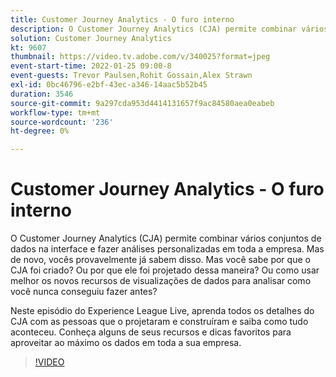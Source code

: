 ```yaml
---
title: Customer Journey Analytics - O furo interno
description: O Customer Journey Analytics (CJA) permite combinar vários conjuntos de dados na interface e fazer análises personalizadas em toda a empresa. Mas de novo, vocês provavelmente já sabem disso. Mas você sabe por que o CJA foi criado? Ou por que ele foi projetado dessa maneira? Ou como usar melhor os novos recursos de visualizações de dados para analisar como você nunca conseguiu fazer antes? Neste episódio do Experience League Live, aprenda todos os detalhes do CJA com as pessoas que o projetaram e construíram e saiba como tudo aconteceu. Conheça alguns de seus recursos e dicas favoritos para aproveitar ao máximo os dados em toda a sua empresa.
solution: Customer Journey Analytics
kt: 9607
thumbnail: https://video.tv.adobe.com/v/340025?format=jpeg
event-start-time: 2022-01-25 09:00-8
event-guests: Trevor Paulsen,Rohit Gossain,Alex Strawn
exl-id: 0bc46796-e2bf-43ec-a346-14aac5b52b45
duration: 3546
source-git-commit: 9a297cda953d4414131657f9ac84580aea0eabeb
workflow-type: tm+mt
source-wordcount: '236'
ht-degree: 0%

---
```


# Customer Journey Analytics - O furo interno

O Customer Journey Analytics (CJA) permite combinar vários conjuntos de dados na interface e fazer análises personalizadas em toda a empresa. Mas de novo, vocês provavelmente já sabem disso. Mas você sabe por que o CJA foi criado? Ou por que ele foi projetado dessa maneira? Ou como usar melhor os novos recursos de visualizações de dados para analisar como você nunca conseguiu fazer antes?

Neste episódio do Experience League Live, aprenda todos os detalhes do CJA com as pessoas que o projetaram e construíram e saiba como tudo aconteceu. Conheça alguns de seus recursos e dicas favoritos para aproveitar ao máximo os dados em toda a sua empresa.

>[!VIDEO](https://video.tv.adobe.com/v/340025/?quality=12&learn=on)
